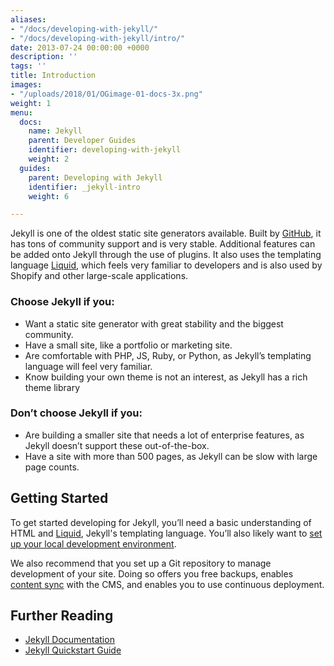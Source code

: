 ```yaml
---
aliases:
- "/docs/developing-with-jekyll/"
- "/docs/developing-with-jekyll/intro/"
date: 2013-07-24 00:00:00 +0000
description: ''
tags: ''
title: Introduction
images:
- "/uploads/2018/01/OGimage-01-docs-3x.png"
weight: 1
menu:
  docs:
    name: Jekyll
    parent: Developer Guides
    identifier: developing-with-jekyll
    weight: 2
  guides:
    parent: Developing with Jekyll
    identifier: _jekyll-intro
    weight: 6

---
```

Jekyll is one of the oldest static site generators available. Built by [GitHub][1], it has tons of community support and is very stable. Additional features can be added onto Jekyll through the use of plugins. It also uses the templating language [Liquid][2], which feels very familiar to developers and is also used by Shopify and other large-scale applications.

### Choose Jekyll if you:

* Want a static site generator with great stability and the biggest community.
* Have a small site, like a portfolio or marketing site.
* Are comfortable with PHP, JS, Ruby, or Python, as Jekyll’s templating language will feel very familiar.
* Know building your own theme is not an interest, as Jekyll has a rich theme library

### Don’t choose Jekyll if you:

* Are building a smaller site that needs a lot of enterprise features, as Jekyll doesn’t support these out-of-the-box.
* Have a site with more than 500 pages, as Jekyll can be slow with large page counts.

## Getting Started
To get started developing for Jekyll, you’ll need a basic understanding of HTML and [Liquid][2], Jekyll's templating language. You’ll also likely want to [set up your local development environment][3].

We also recommend that you set up a Git repository to manage development of your site. Doing so offers you free backups, enables [content sync][5] with the CMS, and enables you to use continuous deployment.

## Further Reading
- [Jekyll Documentation](https://jekyllrb.com/docs/)
- [Jekyll Quickstart Guide](https://jekyllrb.com/docs/quickstart/)

[1]: https://github.com
[2]: https://shopify.github.io/liquid/
[3]: /docs/guides/developing-with-jekyll/local-development
[5]: /docs/git-sync/
